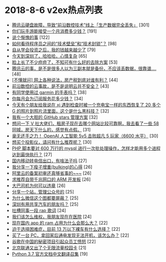 # 2018-8-6 v2ex热点列表

+ [腾讯云硬盘故障，导致“前沿数控技术”线上「生产数据完全丢失」](https://www.v2ex.com/t/477152#reply301) [301]
+ [你们玩手游能接受一个月消费多少钱？](https://www.v2ex.com/t/477154#reply191) [191]
+ [说个惭愧的事](https://www.v2ex.com/t/477191#reply122) [122]
+ [如何看待程序员之间的“技术壁垒”和“技术封锁”？](https://www.v2ex.com/t/477181#reply98) [98]
+ [自从学会投资之后，我的钱越来越少了](https://www.v2ex.com/t/477182#reply79) [79]
+ [今天到深圳了，哈哈哈，心情复杂](https://www.v2ex.com/t/477304#reply65) [65]
+ [脸上长了不少痘痘了，不知可有什么好的去除方案](https://www.v2ex.com/t/477135#reply53) [53]
+ [腾讯云的事，是不是很多人以为三副本就是备份，不应该丢数据，很靠谱....](https://www.v2ex.com/t/477408#reply48) [48]
+ [[不懂就问] 网上各种说法，房产税到底对谁有利？](https://www.v2ex.com/t/477216#reply44) [44]
+ [前沿数控的云事故，是不是说明云并不安全？](https://www.v2ex.com/t/477241#reply43) [43]
+ [有同学使用过 garmin 的手表吗？](https://www.v2ex.com/t/477200#reply38) [38]
+ [你每月会为订阅服务花多少钱？](https://www.v2ex.com/t/477276#reply34) [34]
+ [今天有个朋友给我说在 xj 遇到检查时被一个充电宝一样的东西恢复了 20 多个 G 的照片到照片流里面，这个是什么黑科技？](https://www.v2ex.com/t/477233#reply32) [32]
+ [我有一个大胆的 GitHub stars 管理方案](https://www.v2ex.com/t/477168#reply32) [32]
+ [想问一下 V 社大佬们，租房子现在去哪个网站比较可靠啊，我去看了一些 58 同城，房天下什么的，感觉有点假。](https://www.v2ex.com/t/477130#reply31) [31]
+ [毫无还手之力！ OpenAI 人工智能 5v5 击败超凡 5 玩家（6600 水平）](https://www.v2ex.com/t/477188#reply30) [30]
+ [想买个投影仪，请问有什么推荐呢？](https://www.v2ex.com/t/477207#reply30) [30]
+ [PHP 脚本要对 600 万行的 mysql 进行一次批处理操作，怎样才能用多个进程达到最快执行？](https://www.v2ex.com/t/477257#reply27) [27]
+ [国内移动转电信出口，有啥法子吗](https://www.v2ex.com/t/477143#reply27) [27]
+ [我分享一下瘦子增重(bulking)的心得](https://www.v2ex.com/t/477250#reply26) [26]
+ [阿里云的备案初审还真够省事的~~~](https://www.v2ex.com/t/477271#reply26) [26]
+ [求推荐自带千兆网口的 ARM 开发板](https://www.v2ex.com/t/477285#reply26) [26]
+ [大巴司机为何可以违章](https://www.v2ex.com/t/477129#reply26) [26]
+ [分享一个站，管理公众号的](https://www.v2ex.com/t/477329#reply25) [25]
+ [为什么微信这个图都要屏蔽？](https://www.v2ex.com/t/477139#reply25) [25]
+ [深圳有用共享汽车的朋友吗？](https://www.v2ex.com/t/477147#reply25) [25]
+ [吐槽同事一段 rap 歌词](https://www.v2ex.com/t/477213#reply24) [24]
+ [我们该怎么维权，我朋友现在在医院](https://www.v2ex.com/t/477145#reply24) [24]
+ [现在国内 app 的 ram 占用为什么会那么大？](https://www.v2ex.com/t/477215#reply22) [22]
+ [迫于选择困难症，目前 13 万以下裸车有什么选择？](https://www.v2ex.com/t/477318#reply22) [22]
+ [买了一台 PC，拿回家后通电发现无法开机，该怎么办？](https://www.v2ex.com/t/477330#reply22) [22]
+ [谷歌在中国的秘密项目引起众员工愤怒](https://www.v2ex.com/t/477385#reply22) [22]
+ [北京联通又出了个无限流量校园卡](https://www.v2ex.com/t/477244#reply21) [21]
+ [Python 3.7 官方文档中文翻译召集](https://www.v2ex.com/t/477400#reply19) [19]
